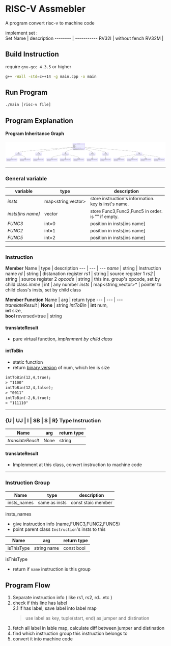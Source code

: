 # RISC-V Assmebler

A program convert risc-v to machine code  

implement set :  
Set Name | description
-------- | -----------
RV32I    | without fench
RV32M    | 

## Build Instruction

require `gnu-gcc 4.3.5` or higher


```bash
g++ -Wall -std=c++14 -g main.cpp -o main
```

## Run Program
``` bash
./main [risc-v file]
```

## Program Explanation
#### Program Inheritance Graph
![Alt text](./picture/inheritance_graph.svg)

---
### General variable

variable    | type    | description
---       | ---     |  ---
*insts*    | map<string,vector<string>> | store instruction's information.<br> key is inst's name.
*insts[ins name]*    | vector<string> |  store Func3,Func2,Func5 in order.<br> is "" if empty.
*FUNC3* | int=0 | position in insts[ins name]
*FUNC2* | int=1 | position in insts[ins name]
*FUNC5* | int=2 | position in insts[ins name]

---

### Instruction

**Member**
Name    | type    | description
---       | ---     |  ---
*name*    | string  | Instruction name
*rd*      | string  | distanation register
*rs1*     | string  | source register 1
*rs2*     | string  | source register 2
*opcode*  | string  | this ins. group's opcode, set by child class
*imme*    | int     | any number
*insts*   | map<string,vector<string>>* | pointer to child class's insts, set by child class

**Member Function**
Name | arg  | return type
---        | ---        | ---        
*translateResult* | **None** |  string 
*intToBin* | **int** num,<br>**int** size,<br>**bool** reversed=true | string

#### translateResult  
* pure virtual function, *implenment by child class*
#### intToBin
* static function
* return <u>binary version</u> of num, which len is size

```
intToBin(12,4,true);
> "1100"
intToBin(12,4,false);
> "0011"
intToBin(-2,6,true);
> "111110"
```

---
### \{U | UJ | I | SB | S | R\} Type Instruction
Name | arg  | return type
---        | ---        | ---        
*translateReuslt* | None | string

#### translateResult
* Implenment at this class, convert instruction to machine code

---
### Instruction Group

Name    | type    | description
---       | ---     |  ---
insts_names | same as insts | const staic member

insts_names
* give instruction info (name,FUNC3,FUNC2,FUNC5)
* point parent class `Instruction`'s insts to this

Name | arg  | return type
---        | ---        | ---     
isThisType | string name | const bool

isThisType
* return if `name` instruction is this group

## Program Flow
1. Separate instruction info ( like rs1, rs2, rd...etc )
2. check if this line has label  
    2.1 if has label, save label into label map  
    > use label as key, tuple(start, end) as jumper and distination 
4. fetch all label in lable map, calculate diff between jumper and distination
5. find which instruction group this instruction belongs to
6. convert it into machine code